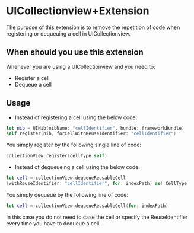 # UICollectionview+Extension

The purpose of this extension is to remove the repetition of code when registering or dequeuing a cell in UICollectionview.

## When should you use this extension
Whenever you are using a UICollectionview and you need to:
* Register a cell
* Dequeue a cell

## Usage

* Instead of registering a cell using the below code:
```swift
let nib = UINib(nibName: "cellIdentifier", bundle: frameworkBundle)
self.register(nib, forCellWithReuseIdentifier: "cellIdentifier")
```

You simply register by the following single line of code:
```swift
collectionView.register(cellType.self)
```

* Instead of dequeueing a cell using the below code: 
```swift
let cell = collectionView.dequeueReusableCell
(withReuseIdentifier: "cellIdentifier", for: indexPath) as! CellType
```

You simply dequeue by the following line of code:
```swift
let cell = collectionView.dequeueReusableCell(for: indexPath) 
```
In this case you do not need to case the cell or specify the ReuseIdentifier every time you have to dequeue a cell.  
